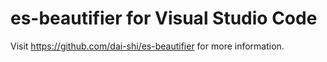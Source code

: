 # es-beautifier for Visual Studio Code

Visit https://github.com/dai-shi/es-beautifier for more information.
